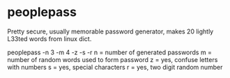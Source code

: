 peoplepass
==========

Pretty secure, usually memorable password generator, makes 20 lightly L33ted words from linux dict.

peoplepass -n 3 -m 4 -z -s -r
n = number of generated passwords
m = number of random words used to form password
z = yes, confuse letters with numbers
s = yes, special characters
r = yes, two digit random number
